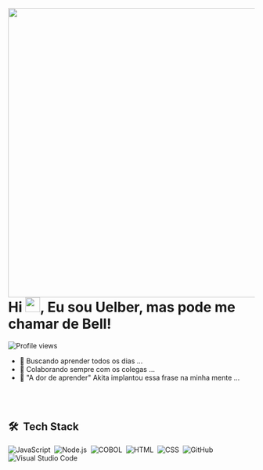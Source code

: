 <img align="right" height="590em" src="https://i.imgur.com/7BJy9zb.png"/>
<h1 align="left">Hi <img src="https://raw.githubusercontent.com/kaueMarques/kaueMarques/master/hi.gif" height="30px">, Eu sou Uelber, mas pode me chamar de Bell!</h1>
<p align="left"> <img src="https://komarev.com/ghpvc/?username=uelberbell&color=yellow" alt="Profile views" /> </p>


- 🔭 Buscando aprender todos os dias ...
- 👯 Colaborando sempre com os colegas ...
- 🤔 "A dor de aprender" Akita implantou essa frase na minha mente ...

<br><br>

## 🛠 &nbsp;Tech Stack

![JavaScript](https://img.shields.io/badge/-JavaScript-05122A?style=flat&logo=javascript)&nbsp;
![Node.js](https://img.shields.io/badge/-Node.js-05122A?style=flat&logo=node.js)&nbsp;
![COBOL](https://img.shields.io/badge/-cobol-05122A?style=flat&logo=Cobol)&nbsp;
![HTML](https://img.shields.io/badge/-HTML-05122A?style=flat&logo=HTML5)&nbsp;
![CSS](https://img.shields.io/badge/-CSS-05122A?style=flat&logo=CSS3&logoColor=1572B6)&nbsp;
![GitHub](https://img.shields.io/badge/-GitHub-05122A?style=flat&logo=github)&nbsp;
![Visual Studio Code](https://img.shields.io/badge/-Visual%20Studio%20Code-05122A?style=flat&logo=visual-studio-code&logoColor=007ACC)&nbsp;
